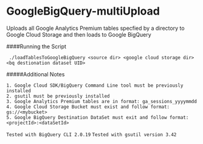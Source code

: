 GoogleBigQuery-multiUpload
==========================

Uploads all Google Analytics Premium tables specfied by a directory to Google Cloud Storage and then loads to Google BigQuery

####Running the Script
```
 ./loadTablesToGoogleBigQuery <source dir> <google cloud storage dir> <bq destionation dataset UID> 
```

#####Additional Notes
```
1. Google Cloud SDK/BigQuery Command Line tool must be previously installed 
2. gsutil must be previously installed 
3. Google Analytics Premium tables are in format: ga_sessions_yyyymmdd
4. Google Cloud Storage Bucket must exist and follow format: gs://<mybucket>
5. Google BigQuery Destination DataSet must exit and follow format: <projectId>:<dataSetId>
```

`Tested with BigQuery CLI 2.0.19`
`Tested with gsutil version 3.42`
